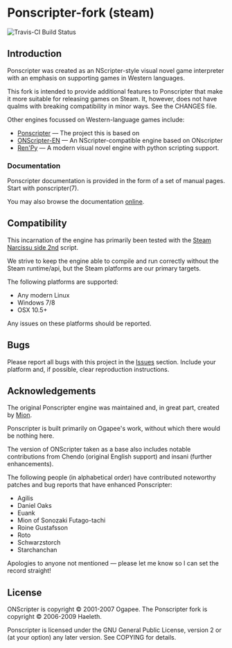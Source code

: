 # Ponscripter-fork (steam)

![Travis-CI Build Status](https://travis-ci.org/sekaiproject/ponscripter-fork.svg)

## Introduction

Ponscripter was created as an NScripter-style visual novel game interpreter with an emphasis
on supporting games in Western languages.

This fork is intended to provide additional features to Ponscripter that make it more suitable for releasing
games on Steam. It, however, does not have qualms with breaking compatibility in minor ways. See the CHANGES file.

Other engines focussed on Western-language games include:

* [Ponscripter](http://unclemion.com/onscripter/releases/) &mdash; The project this is based on
* [ONScripter-EN](http://unclemion.com/onscripter/releases/) &mdash; An NScripter-compatible engine based on ONscripter
* [Ren'Py](http://www.renpy.org/) &mdash; A modern visual novel engine with python scripting support.

### Documentation

Ponscripter documentation is provided in the form of a set of manual
pages. Start with ponscripter(7).

You may also browse the documentation [online](https://sekaiproject.github.io/ponscripter-fork/doc/).


## Compatibility

This incarnation of the engine has primarily been tested with the [Steam Narcissu side 2nd](http://store.steampowered.com/app/264380) script.

We strive to keep the engine able to compile and run correctly without the Steam runtime/api, but
the Steam platforms are our primary targets.

The following platforms are supported:

* Any modern Linux
* Windows 7/8
* OSX 10.5+

Any issues on these platforms should be reported.

## Bugs

Please report all bugs with this project in the [Issues](https://github.com/sekaiproject/ponscripter-fork/issues) section. Include your platform and, if possible, clear reproduction instructions.


## Acknowledgements

The original Ponscripter engine was maintained and, in great part, created by [Mion](http://unclemion.com).

Ponscripter is built primarily on Ogapee's work, without which there
would be nothing here.

The version of ONScripter taken as a base also includes notable
contributions from Chendo (original English support) and insani
(further enhancements).

The following people (in alphabetical order) have contributed 
noteworthy patches and bug reports that have enhanced Ponscripter:

* Agilis
* Daniel Oaks
* Euank
* Mion of Sonozaki Futago-tachi
* Roine Gustafsson
* Roto
* Schwarzstorch
* Starchanchan

Apologies to anyone not mentioned &mdash; please let me know so I can set the
record straight!

## License

ONScripter is copyright © 2001-2007 Ogapee.  The Ponscripter fork is
copyright © 2006-2009 Haeleth.

Ponscripter is licensed under the GNU General Public License, version
2 or (at your option) any later version.  See COPYING for details.
